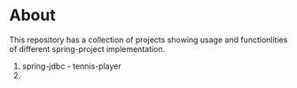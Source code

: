 # About

This repository has a collection of projects showing usage and functionlities of different spring-project implementation.

1. spring-jdbc - tennis-player
2.

